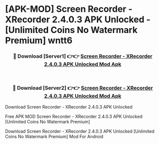 # [APK-MOD] Screen Recorder - XRecorder 2.4.0.3 APK Unlocked - [Unlimited Coins No Watermark Premium] wntt6



<div align="center">
<h3>🔴 Download [Server1] 👉👉 <a href="https://momento.my/?title=Screen_Recorder_-_XRecorder_2.4.0.3_APK_Unlocked">Screen Recorder - XRecorder 2.4.0.3 APK Unlocked Mod Apk</a></h3><br>

<h3>🔴 Download [Server2] 👉👉 <a href="https://momento.my/?title=Screen_Recorder_-_XRecorder_2.4.0.3_APK_Unlocked">Screen Recorder - XRecorder 2.4.0.3 APK Unlocked Mod Apk</a></h3>
</div>



Download Screen Recorder - XRecorder 2.4.0.3 APK Unlocked 

Free APK MOD Screen Recorder - XRecorder 2.4.0.3 APK Unlocked [Unlimited Coins No Watermark Premium]

Download Screen Recorder - XRecorder 2.4.0.3 APK Unlocked [Unlimited Coins No Watermark Premium] Mod For Android
